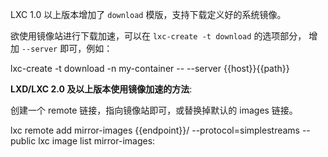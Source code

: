 LXC 1.0 以上版本增加了 `download` 模版，支持下载定义好的系统镜像。

欲使用镜像站进行下载加速，可以在 `lxc-create -t download` 的选项部分，
增加 `--server` 即可，例如：

<tmpl z-lang="bash">
lxc-create -t download -n my-container -- --server {{host}}{{path}}
</tmpl>

**LXD/LXC 2.0 及以上版本使用镜像加速的方法**:

创建一个 remote 链接，指向镜像站即可，或替换掉默认的 images 链接。

<tmpl z-lang="bash">
lxc remote add mirror-images {{endpoint}}/ --protocol=simplestreams --public
lxc image list mirror-images:
</tmpl>
